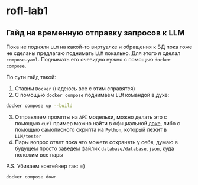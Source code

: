 # rofl-lab1

## Гайд на временную отправку запросов к LLM

Пока не подняли `LLM` на какой-то виртуалке и обращения к БД пока тоже не сделаны
предлагаю поднимать `LLM` локально. Для этого я сделал `compose.yaml`. Поднимать его
очевидно нужно с помощью `docker compose`.

По сути гайд такой:
1) Ставим `Docker` (надеюсь все с этим справятся)
2) С помощью `docker compose` поднимаем `LLM` командой в духе:
```bash
docker compose up --build
```

3) Отправляем промпты на `API` модельки, можно делать это с помощью
`curl` пример можно найти в официальной [доке](https://github.com/ollama/ollama?tab=readme-ov-file#rest-api), либо с помощью самописного
скрипта на `Python`, который лежит в `LLM/tester`
4) Пары вопрос ответ пока что можете сохранять у себя, думаю в будущем просто
заведем файлик `database/database.json`, куда положим все пары

P.S. Убиваем контейнер так: =)
```bash
docker compose down
```
